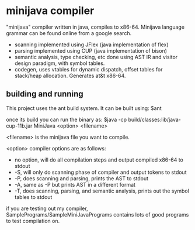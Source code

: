 # minijava compiler
"minijava" compiler written in java, compiles to x86-64. Minijava language grammar can be found online from a google search.

- scanning implemented using JFlex (java implementation of flex)
- parsing implemented using CUP (java implementation of bison)
- semantic analysis, type checking, etc done using AST IR and visitor design paradigm, with symbol tables.
- codegen, uses vtables for dynamic dispatch, offset tables for stack/heap allocation. Generates at&t x86-64.

## building and running
This project uses the ant build system. It can be built using:
$ant

once its build you can run the binary as:
$java -cp build/classes:lib/java-cup-11b.jar MiniJava \<option\> \<filename\>

\<filename\> is the minijava file you want to compile.

\<option\> compiler options are as follows:
- no option, will do all compilation steps and output compiled x86-64 to stdout
- -S, will only do scanning phase of compiler and output tokens to stdout
- -P, does scanning and parsing, prints the AST to stdout
- -A, same as -P but prints AST in a different format
- -T, does scanning, parsing, and semantic analysis, prints out the symbol tables to stdout

if you are testing out my compiler, SamplePrograms/SampleMiniJavaPrograms contains lots of good programs to test compilation on.
